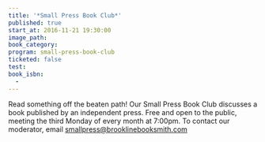 ```yaml
---
title: '*Small Press Book Club*'
published: true
start_at: 2016-11-21 19:30:00
image_path:
book_category:
program: small-press-book-club
ticketed: false
test:
book_isbn:
  -
---
```



Read something off the beaten path! Our Small Press Book Club discusses a book published by an independent press. Free and open to the public, meeting the third Monday of every month at 7:00pm. To contact our moderator, email smallpress@brooklinebooksmith.com